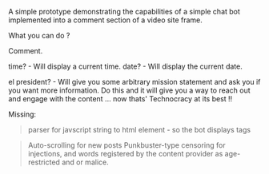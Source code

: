 A simple prototype demonstrating the capabilities of a simple chat bot implemented into a comment section of a video site frame.

What you can do ? 

Comment.

time? - Will display a current time. 
date? - Will display the current date.

el president? - Will give you some arbitrary mission statement and ask you if you want more information. Do this and it will give you a way to reach out and engage with the content ... now thats' Technocracy at its best !! 


Missing:

> parser for javscript string to html element - so the bot displays <url> tags </url>

> Auto-scrolling for new posts
> Punkbuster-type censoring for injections, and words registered by the content provider as age-restricted and or malice. 

